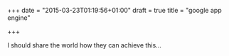 +++
date = "2015-03-23T01:19:56+01:00"
draft = true
title = "google app engine"

+++

I should share the world how they can achieve this...

